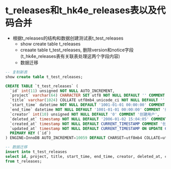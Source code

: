 # t_releases和t_hk4e_releases表以及代码合并

- 根据t_releases的结构和数据创建测试表t_test_releases
	- show create table t_releases
	- creaate table t_test_releases, 删除version和notice字段(t_hk4e_releases表有关联表处理这两个字段内容)
	- 数据迁移

```sql
-- 复制新表  
show create table t_test_releases;  

CREATE TABLE `t_test_releases` (  
  `id` int(11) unsigned NOT NULL AUTO_INCREMENT,  
  `project` varchar(64) CHARACTER SET utf8 NOT NULL DEFAULT '' COMMENT '所属项目',  
  `title` varchar(1024) COLLATE utf8mb4_unicode_ci NOT NULL DEFAULT '' COMMENT '标题',  
  `start_time` datetime NOT NULL DEFAULT '1001-01-01 00:00:00' COMMENT '开始时间',  
  `end_time` datetime NOT NULL DEFAULT '1001-01-01 00:00:00' COMMENT '结束时间',  
  `creator` int(10) unsigned NOT NULL DEFAULT '0' COMMENT '创建用户',  
  `deleted_at` timestamp NOT NULL DEFAULT '2006-01-02 15:04:05' COMMENT '删除时间',  
  `created_at` timestamp NOT NULL DEFAULT CURRENT_TIMESTAMP COMMENT '创建时间',  
  `updated_at` timestamp NOT NULL DEFAULT CURRENT_TIMESTAMP ON UPDATE CURRENT_TIMESTAMP COMMENT '更新时间',  
  PRIMARY KEY (`id`)  
) ENGINE=InnoDB AUTO_INCREMENT=10059 DEFAULT CHARSET=utf8mb4 COLLATE=utf8mb4_unicode_ci COMMENT='发布计划表';

-- 数据迁移
insert into t_test_releases  
select id, project, title, start_time, end_time, creator, deleted_at, created_at, updated_at  
from t_releases;


```